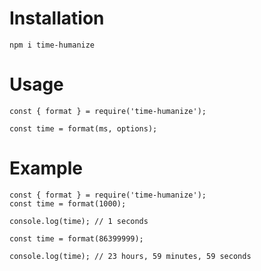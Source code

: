 # Installation

`npm i time-humanize`

# Usage

```
const { format } = require('time-humanize');

const time = format(ms, options);
```

# Example

```
const { format } = require('time-humanize');
const time = format(1000);

console.log(time); // 1 seconds
```

```
const time = format(86399999);

console.log(time); // 23 hours, 59 minutes, 59 seconds
```
